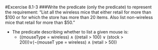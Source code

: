 #Excercise 8.1-3
###Write the predicate (only the predicate) to represent the requirement: “List all the wireless mice that either retail for more than $100 or for which the store has more than 20 items. Also list non-wireless mice that retail for more than $50.”

- The predicate describing whether to list a given mouse is:
    - ((mouseType = wireless) ∧ ((retail > 100) ∨ (stock > 20)))∨(¬(mouseT ype = wireless) ∧ (retail > 50))